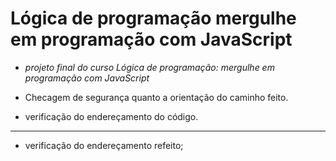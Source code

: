 # Lógica de programação mergulhe em programação com JavaScript
- *projeto final do curso Lógica de programação: mergulhe em programação com JavaScript*

- Checagem de segurança quanto a orientação do caminho feito.
- verificação do endereçamento do código.
---
- verificação do endereçamento refeito;
